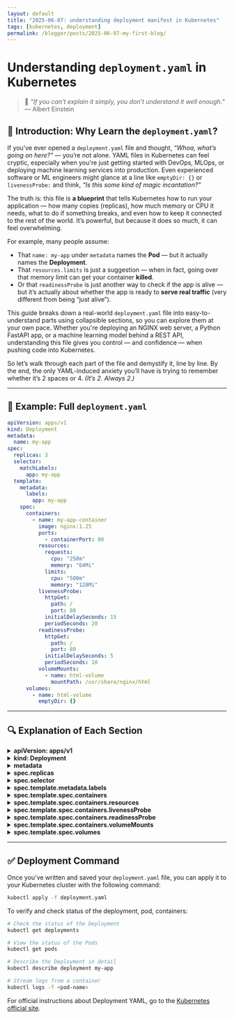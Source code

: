 ```yaml
---
layout: default
title: "2025-06-07: understanding deployment manifest in Kubernetes"
tags: [kubernetes, deployment]
permalink: /blogger/posts/2025-06-07-my-first-blog/
---
```


# Understanding `deployment.yaml` in Kubernetes
> 💬 *“If you can’t explain it simply, you don’t understand it well enough.”*  
> — Albert Einstein

## 🧠 Introduction: Why Learn the `deployment.yaml`?

If you’ve ever opened a `deployment.yaml` file and thought, *“Whoa, what’s going on here?”* — you’re not alone. YAML files in Kubernetes can feel cryptic, especially when you're just getting started with DevOps, MLOps, or deploying machine learning services into production. Even experienced software or ML engineers might glance at a line like `emptyDir: {}` or `livenessProbe:` and think, *“Is this some kind of magic incantation?”*

The truth is: this file is **a blueprint** that tells Kubernetes how to run your application — how many copies (replicas), how much memory or CPU it needs, what to do if something breaks, and even how to keep it connected to the rest of the world. It’s powerful, but because it does so much, it can feel overwhelming.

For example, many people assume:
- That `name: my-app` under `metadata` names the **Pod** — but it actually names the **Deployment**.
- That `resources.limits` is just a suggestion — when in fact, going over that memory limit can get your container **killed**.
- Or that `readinessProbe` is just another way to check if the app is alive — but it’s actually about whether the app is ready to **serve real traffic** (very different from being “just alive”).

This guide breaks down a real-world `deployment.yaml` file into easy-to-understand parts using collapsible sections, so you can explore them at your own pace. Whether you're deploying an NGINX web server, a Python FastAPI app, or a machine learning model behind a REST API, understanding this file gives you control — and confidence — when pushing code into Kubernetes.

So let’s walk through each part of the file and demystify it, line by line. By the end, the only YAML-induced anxiety you’ll have is trying to remember whether it’s 2 spaces or 4. *(It’s 2. Always 2.)*

---

## 📄 Example: Full `deployment.yaml`

```yaml
apiVersion: apps/v1
kind: Deployment
metadata:
  name: my-app
spec:
  replicas: 3
  selector:
    matchLabels:
      app: my-app
  template:
    metadata:
      labels:
        app: my-app
    spec:
      containers:
        - name: my-app-container
          image: nginx:1.25
          ports:
            - containerPort: 80
          resources:
            requests:
              cpu: "250m"
              memory: "64Mi"
            limits:
              cpu: "500m"
              memory: "128Mi"
          livenessProbe:
            httpGet:
              path: /
              port: 80
            initialDelaySeconds: 15
            periodSeconds: 20
          readinessProbe:
            httpGet:
              path: /
              port: 80
            initialDelaySeconds: 5
            periodSeconds: 10
          volumeMounts:
            - name: html-volume
              mountPath: /usr/share/nginx/html
      volumes:
        - name: html-volume
          emptyDir: {}
```

---

## 🔍 Explanation of Each Section

<details>
<summary><strong>apiVersion: apps/v1</strong></summary>
<ul>
  <li>Specifies the API version of the Kubernetes resource.</li>
  <li>`apps/v1` is the stable version for Deployments.</li>
</ul>
</details>

<details>
<summary><strong>kind: Deployment</strong></summary>
<ul>
  <li>Declares that this YAML defines a Deployment resource.</li>
</ul>
</details>

<details>
<summary><strong>metadata</strong></summary>
<ul>
  <li>`name`: The name of the Deployment object.</li>
  <li>Used for identification within the namespace. This name must be unique within the same namespace and is DNS-compliant (lowercase, numbers, and dashes allowed)</li>
</ul>
</details>

<details>
<summary><strong>spec.replicas</strong></summary>
<ul>
  <li>The number of Pods to run at any given time.</li>
  <li>`replicas: 3`: Tells Kubernetes to maintain 3 replicas (copies) of the Pod at all times. If one Pod crashes or is deleted, Kubernetes automatically creates a new one.</li>
  <li>This is useful for high availability, load balancing, and fault tolerance</li>
</ul>
</details>

<details>
<summary><strong>spec.selector</strong></summary>
<ul>
  <li>Defines how the Deployment finds which Pods to manage.</li>
  <li>`selector.matchLabels`: It matches and manage Pods with the label `app: my-app`.</li>
  <li>This selector must match the labels in the Pod template below — otherwise the Deployment won’t manage its own Pods.</li>
</ul>
</details>

<details>
<summary><strong>spec.template.metadata.labels</strong></summary>
<ul>
  <li>`template`: This defines the template for creating Pods — the Pod specification that the Deployment will replicate.</li>
  <li>`Labels`: Labels to assign to Pods created by this Deployment.</li>
  <li>Under template.metadata.labels, you define the labels assigned to Pods that are created. These labels must match the `selector.matchLabels` above.</li>
</ul>
</details>

<details>
<summary><strong>spec.template.spec.containers</strong></summary>
<ul>
  <li>Defines the container(s) in the Pod. This is a list of containers to run inside the Pod. </li>
  <li>A Pod can have one or more containers, though single-container Pods are more common. </li>
  <li>`name: my-app-container`: Logical name for the container. It is used for referencing the container in logging or debugging. Remember: this is not the name of the Pod or Deployment — just the container</li>
  <li>`image: nginx:1.25`: This tells Kubernetes to pull the container image nginx:1.25 from the Docker Hub (by default).</li>
  <li>`ports`: This defines the ports exposed by the container, i.e., ports the application listens on internally.</li>
  <li>`containerPort: 80`: In this case, NGINX is configured to serve HTTP traffic on port 80.</li>
  <li>To make it available externally, you'd define a `Service` object which maps an external port to this `containerPort`.</li>

</ul>
</details>

<details>
<summary><strong>spec.template.spec.containers.resources</strong></summary>
<ul>
  <li>Resource management: This block is part of the container configuration and tells Kubernetes how to allocate and enforce compute resources (CPU and memory) for the container</li>
  <li><strong>requests</strong>: Minimum resources the container is guaranteed. Reserve these resources for the container even if it's not using them fully at the moment</li>
  <li>`cpu: "250m"`: "250m" means 250 millicores = 0.25 of a single CPU core. If a node has 4 cores, Kubernetes can fit up to 16 such containers if no other usage.</li>
  <li>`memory: "64Mi"`: Kubernetes ensures the node has at least 64Mi available before scheduling the container.</li>
  <li><strong>limits</strong>: Maximum resources the container is allowed to use.</li>
  <li>`cpu: "500m"`: The container can use up to 0.5 CPU cores. If it tries to exceed that, the kernel throttles the CPU usage.</li>
  <li>`memory: "128Mi"`: If the container tries to use more than 128Mi, it is killed with an OOM (Out Of Memory) error.</li>
</ul>
</details>

<details>
<summary><strong>spec.template.spec.containers.livenessProbe</strong></summary>
<ul>
  <li>Tells Kubernetes how to check if the app is still running.</li>
  <li>If this probe fails repeatedly, the Pod is restarted.</li>
  <li>`httpGet`: Use an HTTP GET request as the probe method.</li>
  <li>`path: /`: Perform the GET request on the root path (/). You can customize this for /healthz, /status, etc.</li>
  <li>`port: 80`: Use port 80 inside the container for the check.</li>
  <li>`initialDelaySeconds: 15`: Wait 15 seconds after the container starts before beginning checks (gives the app time to start).</li>
  <li>`periodSeconds: 20`: After the first check, perform this probe every 20 seconds.</li>
</ul>
</details>

<details>
<summary><strong>spec.template.spec.containers.readinessProbe</strong></summary>
<ul>
  <li>Determines if the app is ready to receive traffic.</li>
  <li>The livenessProbe is used to detect whether the application is stuck or dead. If the check fails, Kubernetes will restart the container.</li>
  <li>In contrast, the readinessProbe checks whether the application is ready to serve traffic. If this check fails, the container is temporarily removed from the load balancer and will not receive any traffic until it passes again.</li>
</ul>
</details>

<details>
<summary><strong>spec.template.spec.containers.volumeMounts</strong></summary>
<ul>
  <li>`volumeMounts`: Defines where in the container the volume is mounted.</li>
  <li>`name: html-volume`: Refers to the Pod-level volume defined under volumes:. The names must match exactly.</li>
  <li>`mountPath: /usr/share/nginx/html`: This is the target path inside the container.</li>
</ul>
</details>

<details>
<summary><strong>spec.template.spec.volumes</strong></summary>
<ul>
  <li>`volumes`: Defines the actual volume resource (e.g., `emptyDir`, `configMap`, etc.). It is a list of named volumes that the Pod can use.</li>
  <li>`name: html-volume`: This is the name of the volume. It must match what's used in the container’s `volumeMounts`</li>
  <li><code>emptyDir: {}</code>: This tells Kubernetes to use an emptyDir volume — a built-in ephemeral volume type.</li>
</ul>
</details>

---

## ✅ Deployment Command
Once you’ve written and saved your `deployment.yaml` file, you can apply it to your Kubernetes cluster with the following command:

```bash
kubectl apply -f deployment.yaml
```
To verify and check status of the deployment, pod, containers:

```bash
# Check the status of the Deployment
kubectl get deployments

# View the status of the Pods
kubectl get pods

# Describe the Deployment in detail
kubectl describe deployment my-app

# Stream logs from a container
kubectl logs -f <pod-name>
```
For official instructions about Deployment YAML, go to the [Kubernetes official site](https://kubernetes.io/docs/concepts/workloads/controllers/deployment/).
